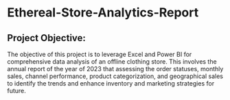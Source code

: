 # Ethereal-Store-Analytics-Report
## Project Objective:
The objective of this project is to leverage Excel and Power BI for comprehensive data analysis of an   offline clothing store. This involves the annual report of the year of 2023 that assessing the order statuses, monthly sales, channel performance, product categorization, and geographical sales to identify the trends and enhance inventory and marketing strategies for future.
